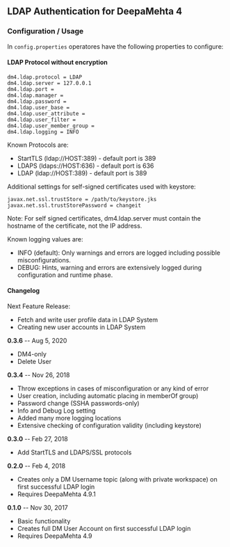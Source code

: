 ## LDAP Authentication for DeepaMehta 4

### Configuration / Usage

In `config.properties` operatores have the following properties to configure:

#### LDAP Protocol without encryption

```
dm4.ldap.protocol = LDAP
dm4.ldap.server = 127.0.0.1
dm4.ldap.port = 
dm4.ldap.manager = 
dm4.ldap.password = 
dm4.ldap.user_base = 
dm4.ldap.user_attribute = 
dm4.ldap.user_filter = 
dm4.ldap.user_member_group = 
dm4.ldap.logging = INFO
```

Known Protocols are: 

- StartTLS (ldap://HOST:389) - default port is 389
- LDAPS (ldaps://HOST:636) - default port is 636
- LDAP (ldap://HOST:389) - default port is 389

Additional settings for self-signed certificates used with keystore:

```
javax.net.ssl.trustStore = /path/to/keystore.jks
javax.net.ssl.trustStorePassword = changeit
```

Note: For self signed certificates, dm4.ldap.server must contain the hostname of the certificate, not the IP address.

Known logging values are:
 
- INFO (default): Only warnings and errors are logged including possible misconfigurations.
- DEBUG: Hints, warning and errors are extensively logged during configuration and runtime phase.

#### Changelog

Next Feature Release: 

* Fetch and write user profile data in LDAP System
* Creating new user accounts in LDAP System

**0.3.6** -- Aug 5, 2020

* DM4-only
* Delete User

**0.3.4** -- Nov 26, 2018

* Throw exceptions in cases of misconfiguration or any kind of error
* User creation, including automatic placing in memberOf group)
* Password change (SSHA passwords-only)
* Info and Debug Log setting
* Added many more logging locations
* Extensive checking of configuration validity (including keystore)

**0.3.0** -- Feb 27, 2018

* Add StartTLS and LDAPS/SSL protocols

**0.2.0** -- Feb 4, 2018

* Creates only a DM Username topic (along with private workspace) on first successful LDAP login
* Requires DeepaMehta 4.9.1

**0.1.0** -- Nov 30, 2017

* Basic functionality
* Creates full DM User Account on first successful LDAP login
* Requires DeepaMehta 4.9
